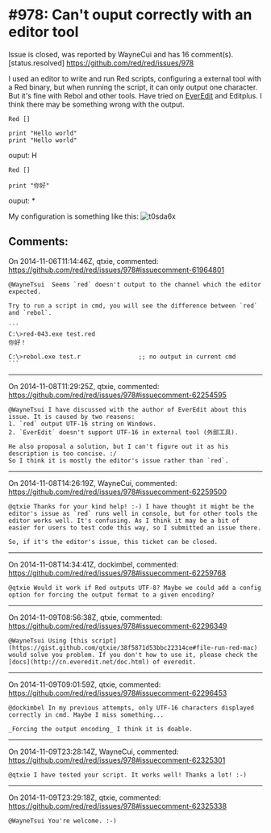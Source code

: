 
#978: Can't ouput correctly with an editor tool
================================================================================
Issue is closed, was reported by WayneCui and has 16 comment(s).
[status.resolved]
<https://github.com/red/red/issues/978>

I used an editor to write and run Red scripts, configuring a external tool with a Red binary, but when running the script, it can only output one character. But it's fine with Rebol and other tools. Have tried on [EverEdit](http://www.everedit.net) and Editplus. I think there may be something wrong with the output.

```
Red []

print "Hello world"
print "Hello world"
```

ouput:
H

```
Red []

print "你好"
```

ouput: 
*

My configuration is something like this:
![t0sda6x](https://cloud.githubusercontent.com/assets/3457234/4933556/64c54c46-6598-11e4-911f-2db3efae915b.png)



Comments:
--------------------------------------------------------------------------------

On 2014-11-06T11:14:46Z, qtxie, commented:
<https://github.com/red/red/issues/978#issuecomment-61964801>

    @WayneTsui  Seems `red` doesn't output to the channel which the editor expected.
    
    Try to run a script in cmd, you will see the difference between `red` and `rebol`.
    
    ```
    C:\>red-043.exe test.red
    你好！
    
    C:\>rebol.exe test.r                ;; no output in current cmd
    ```

--------------------------------------------------------------------------------

On 2014-11-08T11:29:25Z, qtxie, commented:
<https://github.com/red/red/issues/978#issuecomment-62254595>

    @WayneTsui I have discussed with the author of EverEdit about this issue. It is caused by two reasons:
    1. `red` output UTF-16 string on Windows.
    2. `EverEdit` doesn't support UTF-16 in external tool (外部工具).
    
    He also proposal a solution, but I can't figure out it as his description is too concise. :/
    So I think it is mostly the editor's issue rather than `red`.

--------------------------------------------------------------------------------

On 2014-11-08T14:26:19Z, WayneCui, commented:
<https://github.com/red/red/issues/978#issuecomment-62259500>

    @qtxie Thanks for your kind help! :-) I have thought it might be the editor's issue as `red` runs well in console, but for other tools the editor works well. It's confusing. As I think it may be a bit of easier for users to test code this way, so I submitted an issue there.
    
    So, if it's the editor's issue, this ticket can be closed. 

--------------------------------------------------------------------------------

On 2014-11-08T14:34:41Z, dockimbel, commented:
<https://github.com/red/red/issues/978#issuecomment-62259768>

    @qtxie Would it work if Red outputs UTF-8? Maybe we could add a config option for forcing the output format to a given encoding?

--------------------------------------------------------------------------------

On 2014-11-09T08:56:38Z, qtxie, commented:
<https://github.com/red/red/issues/978#issuecomment-62296349>

    @WayneTsui Using [this script](https://gist.github.com/qtxie/38f5871d53bbc22314ce#file-run-red-mac) would solve you problem. If you don't how to use it, please check the [docs](http://cn.everedit.net/doc.html) of everedit.

--------------------------------------------------------------------------------

On 2014-11-09T09:01:59Z, qtxie, commented:
<https://github.com/red/red/issues/978#issuecomment-62296453>

    @dockimbel In my previous attempts, only UTF-16 characters displayed correctly in cmd. Maybe I miss something...
    
    _Forcing the output encoding_ I think it is doable.

--------------------------------------------------------------------------------

On 2014-11-09T23:28:14Z, WayneCui, commented:
<https://github.com/red/red/issues/978#issuecomment-62325301>

    @qtxie I have tested your script. It works well! Thanks a lot! :-)

--------------------------------------------------------------------------------

On 2014-11-09T23:29:18Z, qtxie, commented:
<https://github.com/red/red/issues/978#issuecomment-62325338>

    @WayneTsui You're welcome. :-)


